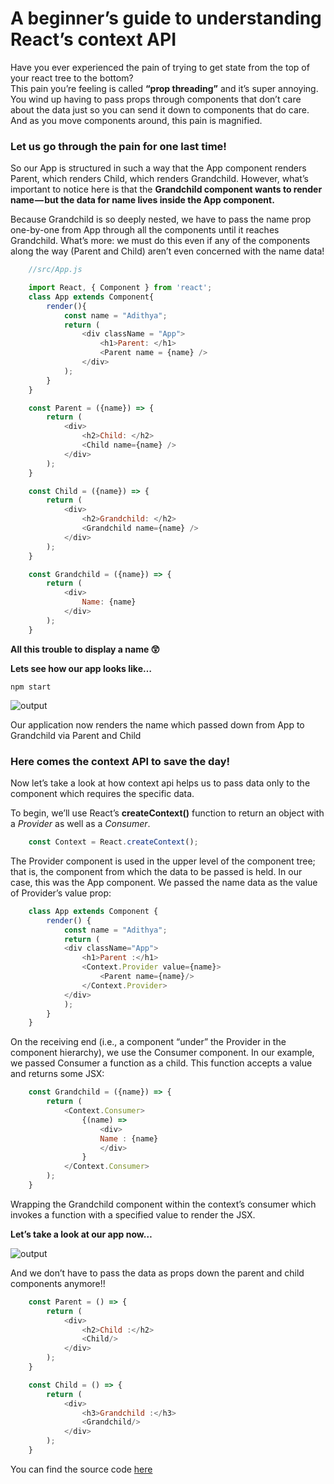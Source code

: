 # A beginner’s guide to understanding React’s context API

Have you ever experienced the pain of trying to get state from the top of your react tree to the bottom?   
This pain you’re feeling is called **“prop threading”** and it’s super annoying. You wind up having to pass props through components that don’t care about the data just so you can send it down to components that do care. And as you move components around, this pain is magnified.  

### Let us go through the pain for one last time!

So our App is structured in such a way that the App component renders Parent, which renders Child, which renders Grandchild. However, what’s important to notice here is that the **Grandchild component wants to render name — but the data for name lives inside the App component.**

Because Grandchild is so deeply nested, we have to pass the name prop one-by-one from App through all the components until it reaches Grandchild. What’s more: we must do this even if any of the components along the way (Parent and Child) aren’t even concerned with the name data!  

 
```js
    //src/App.js

    import React, { Component } from 'react';      
    class App extends Component{  
        render(){  
            const name = "Adithya";  
            return (  
                <div className = "App">  
                    <h1>Parent: </h1>  
                    <Parent name = {name} />  
                </div>  
            );  
        }  
    }  
```

```js
    const Parent = ({name}) => {
        return (
            <div>
                <h2>Child: </h2>
                <Child name={name} />
            </div>
        );
    }
```

```js
    const Child = ({name}) => {
        return (
            <div>
                <h2>Grandchild: </h2>
                <Grandchild name={name} />
            </div>
        );
    }
```

```js
    const Grandchild = ({name}) => {
        return (
            <div>
                Name: {name}
            </div>
        );
    }
```  

**All this trouble to display a name 😲**  

**Lets see how our app looks like…**    

`npm start`  

<img src="https://cdn-images-1.medium.com/max/800/1*EIIVPV3WnE60H4lh19bTMA.png" alt="output">  

Our application now renders the name which passed down from App to Grandchild via Parent and Child  

### Here comes the context API to save the day!

Now let’s take a look at how context api helps us to pass data only to the component which requires the specific data.  

To begin, we’ll use React’s **createContext()** function to return an object with a *Provider* as well as a *Consumer*.  

```js
    const Context = React.createContext();
```  

The Provider component is used in the upper level of the component tree; that is, the component from which the data to be passed is held. In our case, this was the App component. We passed the name data as the value of Provider’s value prop:  

```js
    class App extends Component {
        render() {
            const name = "Adithya";
            return (
            <div className="App">
                <h1>Parent :</h1>
                <Context.Provider value={name}>
                    <Parent name={name}/>
                </Context.Provider>
            </div>
            );
        }
    }
```  

On the receiving end (i.e., a component “under” the Provider in the component hierarchy), we use the Consumer component. In our example, we passed Consumer a function as a child. This function accepts a value and returns some JSX:  

```js
    const Grandchild = ({name}) => {
        return (
            <Context.Consumer>
                {(name) => 
                    <div>
                    Name : {name}
                    </div>
                }
            </Context.Consumer>    
        );
    }
```  

Wrapping the Grandchild component within the context’s consumer which invokes a function with a specified value to render the JSX.  


**Let’s take a look at our app now…**  

<img src="https://cdn-images-1.medium.com/max/800/1*EIIVPV3WnE60H4lh19bTMA.png" alt="output">    

And we don’t have to pass the data as props down the parent and child components anymore!!  

```js
    const Parent = () => {
        return (
            <div>
                <h2>Child :</h2>
                <Child/>
            </div>
        );
    }

    const Child = () => {
        return (
            <div>
                <h3>Grandchild :</h3>
                <Grandchild/>
            </div>
        );
    } 
```

You can find the source code [here](https://github.com/AdithyaBhat17/learning-context-api)  




